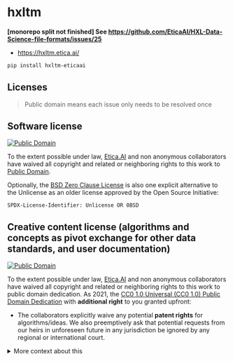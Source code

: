 # hxltm
**[monorepo split not finished] See https://github.com/EticaAI/HXL-Data-Science-file-formats/issues/25**

- <https://hxltm.etica.ai/>

```bash
pip install hxltm-eticaai
```


<!--

> TODO:
> - https://github.com/ymyzk/tox-gh-actions
> - re-add UNLICENSE
> - re-add dedicated tests with tox
> - documentation with one of the following:
>   - https://docs.antora.org/ / https://antora.org/
>   - https://github.com/manoelcampos/asciidoctor-ghpages-action
> - documentation that could be localized?
>   - https://github.com/OpenRefine/OpenRefine/issues/2273#issuecomment-574415046

- https://hxltm.etica.ai
- https://eticaai.github.io/hxltm/

-->

## Licenses

> Public domain means each issue only needs to be resolved once

## Software license

[![Public Domain](https://i.creativecommons.org/p/zero/1.0/88x31.png)](UNLICENSE)

To the extent possible under law, [Etica.AI](https://github.com/EticaAI)
and non anonymous collaborators have waived all copyright and related or
neighboring rights to this work to [Public Domain](UNLICENSE).

Optionally, the [BSD Zero Clause License](https://spdx.org/licenses/0BSD.html)
is also one explicit alternative to the Unlicense as an older license approved
by the Open Source Initiative:

`SPDX-License-Identifier: Unlicense OR 0BSD`

## Creative content license (algorithms and concepts as pivot exchange for other data standards, and user documentation)

[![Public Domain](https://i.creativecommons.org/p/zero/1.0/88x31.png)](UNLICENSE)

To the extent possible under law, [Etica.AI](https://github.com/EticaAI)
and non anonymous collaborators have waived all copyright and related or
neighboring rights to this work to public domain dedication. As 2021, the
[CC0 1.0 Universal (CC0 1.0) Public Domain Dedication](https://creativecommons.org/publicdomain/zero/1.0/)
with **additional right** to you granted upfront:

- The collaborators explicitly waive any potential **patent rights** for
  algorithms/ideas. We also preemptively ask that potential requests from our
  heirs in unforeseen future in any jurisdiction be ignored by any regional or
  international court.

<details>
<summary>More context about this</summary>

This different license for creative content is mostly for lawyers who would
complain about use of Unlicense for creative content. More context (from the
point of open source) on waiving patent rigths explicitly (since no better license for
creative content do exist) is here: <https://opensource.org/faq#cc-zero>.

There is no interest by ourselves to do _patent troll_ (for monetary gain)
or allow abuse copyrights (to enforce companies, organizations, o
governments) even if:

- we directly strongly disagree
- some entity try to use us as proxy to enforce us some sort of boycott to any
  other entity.

Note that data exchange on humanitarian context, even outside global-like
war-time, already is quite complex and the need of accurate linguistic content
conversion still even more critical to not have know errors. While the idea of
stories behind cases like the "_黙殺_" ("_mokusatsu_") are disputable, the
modern tooling to deal with multilingual terminology (including used to
create dictionaries) is prone to human error.

</details>

<!--
  ## Licenses for trademarks, terms, etc
  ### Comments
-->